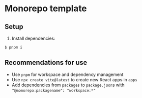 # Monorepo template

## Setup

1. Install dependencies:

```sh
$ pnpm i
```

## Recommendations for use

* Use `pnpm` for workspace and dependency management
* Use `npx create vite@latest` to create new React apps in `apps`
* Add dependencies from `packages` to `package.json`s with `"@monorepo:packagename": "workspace:*"`